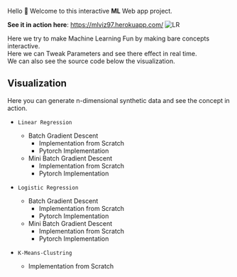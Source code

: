 Hello 👋 Welcome to this interactive **ML** Web app project.

**See it in action here**: https://mlviz97.herokuapp.com/
![LR](LR.gif)

Here we try to make Machine Learning Fun by making bare concepts interactive.  
Here we can Tweak Parameters and see there effect in real time.   
We can also see the source code below the visualization.

## Visualization

Here you can generate n-dimensional synthetic data and see the concept in action.

- `Linear Regression`
  - Batch Gradient Descent
      - Implementation from Scratch
      - Pytorch Implementation
  - Mini Batch Gradient Descent
      - Implementation from Scratch
      - Pytorch Implementation


- `Logistic Regression`
  - Batch Gradient Descent
      - Implementation from Scratch
      - Pytorch Implementation
  - Mini Batch Gradient Descent
      - Implementation from Scratch
      - Pytorch Implementation


- `K-Means-Clustring`
  - Implementation from Scratch
